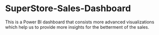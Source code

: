 # SuperStore-Sales-Dashboard
This is a Power BI dashboard that consists more advanced visualizations which help us to provide more insights for the betterment of the sales.
